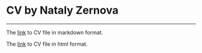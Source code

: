 # CV by Nataly Zernova

---

The [link](https://zena7.github.io/rsschool-cv-/cv) to CV file in markdown format.

The [link](https://zena7.github.io/rsschool-cv-/) to CV file in html format.
